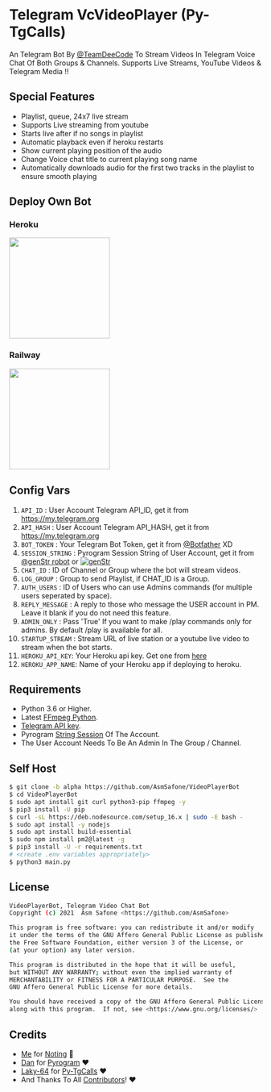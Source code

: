 # Telegram VcVideoPlayer (Py-TgCalls)

An Telegram Bot By [@TeamDeeCode](https://t.me/TeamDeeCode) To Stream Videos In Telegram Voice Chat Of Both Groups & Channels. Supports Live Streams, YouTube Videos & Telegram Media !!

## Special Features

- Playlist, queue, 24x7 live stream
- Supports Live streaming from youtube
- Starts live after if no songs in playlist
- Automatic playback even if heroku restarts
- Show current playing position of the audio
- Change Voice chat title to current playing song name
- Automatically downloads audio for the first two tracks in the playlist to ensure smooth playing

## Deploy Own Bot

### Heroku
<p><a href="https://heroku.com/deploy?template=https://github.com/mrsammy07/VcVideoPlay"><img src="https://img.shields.io/badge/Deploy%20To%20Heroku-blueviolet?style=for-the-badge&logo=heroku" width="200""/></a></p>

### Railway
<p><a href="https://railway.app/new/template?template=https%3A%2F%2Fgithub.com%2FTeamdeecode%2FVcVideoPlayer%2Ftree%2Falpha&envs=API_ID%2CAPI_HASH%2CBOT_TOKEN%2CSESSION_STRING%2CCHAT_ID%2CLOG_GROUP%2CAUTH_USERS%2CADMIN_ONLY%2CSTARTUP_STREAM%2CREPLY_MESSAGE&optionalEnvs=LOG_GROUP%2CADMIN_ONLY%2CREPLY_MESSAGE&API_IDDesc=Your+Telegram+API_ID+get+it+from+my.telegram.org%2Fapps&API_HASHDesc=Your+Telegram+API_HASH+get+it+from+my.telegram.org%2Fapps&BOT_TOKENDesc=Bot+token+of+your+bot%2C+get+from+%40Botfather&SESSION_STRINGDesc=Session+string%2C+use+%40genStr_robot+to+generate+pyrogram+session+string&CHAT_IDDesc=ID+of+Channel+or+Group+where+the+Bot+plays+Live%2FMusic%2FYouTube+Lives&LOG_GROUPDesc=ID+of+the+group+to+send+playlist+if+CHAT+is+a+Group%2C+if+channel+then+leave+blank&AUTH_USERSDesc=ID+of+Users+who+can+use+Admin+commands+%28for+multiple+users+seperated+by+space%29&ADMIN_ONLYDesc=Change+it+to+%27True%27+If+you+want+to+make+%2Fplay+commands+only+for+admins+of+CHAT.+By+default+%2Fplay+is+available+for+all&STARTUP_STREAMDesc=URL+of+Live+Stream+or+Youtube+Live+video+link+to+stream+with+bootup&REPLY_MESSAGEDesc=A+reply+message+to+those+who+message+the+USER+account+in+PM.+Make+it+blank+if+you+do+not+need+this+feature.&ADMIN_ONLYDefault=False&STREAM_URLDefault=https://youtu.be/36YnV9STBqc&REPLY_MESSAGEDefault=Hello Sir, I'm a bot to stream videos on telegram voice chat, not having time to chat with you 😂!"> <img src="https://img.shields.io/badge/Deploy%20To%20Railway-blueviolet?style=for-the-badge&logo=railway" width="200""/></a></p>


## Config Vars
1. `API_ID` : User Account Telegram API_ID, get it from https://my.telegram.org
2. `API_HASH` : User Account Telegram API_HASH, get it from https://my.telegram.org
3. `BOT_TOKEN` : Your Telegram Bot Token, get it from [@Botfather](https://t.me/botfather) XD
4. `SESSION_STRING` : Pyrogram Session String of User Account, get it from [@genStr robot](http://t.me/genStr_robot) or [![genStr](https://img.shields.io/badge/repl.it-genStr-yellowgreen)](https://repl.it/@AsmSafone/genStr)
5. `CHAT_ID` : ID of Channel or Group where the bot will stream videos.
6. `LOG_GROUP` : Group to send Playlist, if CHAT_ID is a Group.
7. `AUTH_USERS` : ID of Users who can use Admins commands (for multiple users seperated by space).
8. `REPLY_MESSAGE` : A reply to those who message the USER account in PM. Leave it blank if you do not need this feature.
9. `ADMIN_ONLY` : Pass 'True' If you want to make /play commands only for admins. By default /play is available for all.
10. `STARTUP_STREAM` : Stream URL of live station or a youtube live video to stream when the bot starts.
11. `HEROKU_API_KEY`: Your Heroku api key. Get one from [here](https://dashboard.heroku.com/account/applications/authorizations/new)
12. `HEROKU_APP_NAME`: Name of your Heroku app if deploying to heroku.

## Requirements
- Python 3.6 or Higher.
- Latest [FFmpeg Python](https://www.ffmpeg.org/).
- [Telegram API key](https://docs.pyrogram.org/intro/quickstart#enjoy-the-api).
- Pyrogram [String Session](http://t.me/genStr_robot) Of The Account.
- The User Account Needs To Be An Admin In The Group / Channel.

## Self Host
```sh
$ git clone -b alpha https://github.com/AsmSafone/VideoPlayerBot
$ cd VideoPlayerBot
$ sudo apt install git curl python3-pip ffmpeg -y
$ pip3 install -U pip
$ curl -sL https://deb.nodesource.com/setup_16.x | sudo -E bash -
$ sudo apt install -y nodejs
$ sudo apt install build-essential
$ sudo npm install pm2@latest -g
$ pip3 install -U -r requirements.txt
# <create .env variables appropriately>
$ python3 main.py
```

## License
```sh
VideoPlayerBot, Telegram Video Chat Bot
Copyright (c) 2021  Asm Safone <https://github.com/AsmSafone>

This program is free software: you can redistribute it and/or modify
it under the terms of the GNU Affero General Public License as published by
the Free Software Foundation, either version 3 of the License, or
(at your option) any later version.

This program is distributed in the hope that it will be useful,
but WITHOUT ANY WARRANTY; without even the implied warranty of
MERCHANTABILITY or FITNESS FOR A PARTICULAR PURPOSE.  See the
GNU Affero General Public License for more details.

You should have received a copy of the GNU Affero General Public License
along with this program.  If not, see <https://www.gnu.org/licenses/>
```

## Credits

- [Me](https://github.com/AsmSafone) for [Noting](https://github.com/AsmSafone/VideoPlayerBot) 😬
- [Dan](https://github.com/delivrance) for [Pyrogram](https://github.com/pyrogram/pyrogram) ❤️
- [Laky-64](https://github.com/Laky-64) for [Py-TgCalls](https://github.com/pytgcalls/pytgcalls) ❤️
- And Thanks To All [Contributors](https://github.com/AsmSafone/VideoPlayerBot/graphs/contributors)! ❤️
